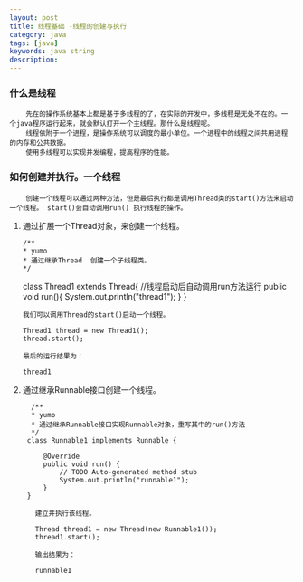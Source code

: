 ```yaml
---
layout: post
title: 线程基础 -线程的创建与执行
category: java
tags: [java]
keywords: java string
description: 
---
```

### 什么是线程
        先在的操作系统基本上都是基于多线程的了，在实际的开发中，多线程是无处不在的。一个java程序运行起来，就会默认打开一个主线程。那什么是线程呢。
        线程依附于一个进程，是操作系统可以调度的最小单位。一个进程中的线程之间共用进程的内存和公共数据。
        使用多线程可以实现并发编程，提高程序的性能。

### 如何创建并执行。一个线程
        创建一个线程可以通过两种方法，但是最后执行都是调用Thread类的start()方法来启动一个线程。 start()会自动调用run() 执行线程的操作。
        
 1.  通过扩展一个Thread对象，来创建一个线程。
 
	     /**
		 * yumo
		 * 通过继承Thread  创建一个子线程类。
		 */
		class Thread1 extends Thread{
			//线程启动后自动调用run方法运行
			public void run(){
				System.out.println("thread1");
			}
		}
		
		 我们可以调用Thread的start()启动一个线程。
		
		 Thread1 thread = new Thread1();
		 thread.start();
		 
		 最后的运行结果为：
		 
		 thread1
		 
   2.  通过继承Runnable接口创建一个线程。
        
		     /**
			 * yumo
			 * 通过继承Runnable接口实现Runnable对象，重写其中的run()方法
			 */
			class Runnable1 implements Runnable {
		
				@Override
				public void run() {
					// TODO Auto-generated method stub
					System.out.println("runnable1");
				}
			}
		
              建立并执行该线程。
              
              Thread thread1 = new Thread(new Runnable1());
              thread1.start();
              
              输出结果为：	
              
              runnable1


